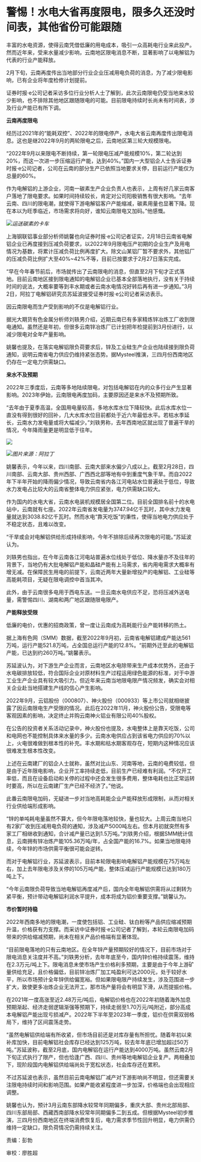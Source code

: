 # 警惕！水电大省再度限电，限多久还没时间表，其他省份可能跟随

丰富的水电资源，使得云南凭借低廉的用电成本，吸引一众高耗电行业来此投产。然而近年来，受来水量减少影响，云南地区限电消息不断，显著影响了以电解铝为代表的行业产能释放。

2月下旬，云南再度传出当地部分行业企业压减用电负荷的消息，为了减少限电影响，已有企业将年度检修计划提前。

证券时报·e公司记者采访多位行业分析人士了解到，此次云南限电仍受当地来水较少影响，也不排除其他地区跟随限电的可能。目前限电持续时长尚未有时间表，涉及行业产能已有所下调。

**云南再度限电**

经历过2021年的“能耗双控”、2022年的限电停产，水电大省云南再度传出限电消息。这也是继2022年9月的两轮限电之后，云南地区第三轮大规模限电。

“2022年9月以来限电不断持续，第一轮限电压减产能规模10%，第二轮达到20%，而这一次进一步压缩运行产能，达到40%。”国内一大型铝企人士告诉证券时报·e公司记者，公司在云南的部分生产已依照当地要求关停，目前运行产能仅为总量的60%。

作为电解铝的上游企业，河南一碳素生产企业负责人也表示，上周有好几家云南客户落地了限电要求。如果时间持续较长，肯定对公司阳极销售有很大影响。“去年云南、四川的限电潮，就使得下游电解铝客户产能缩减，碳素用量也显著下降。现在本以为旺季临近，市场需求将向好，谁知云南限电又加码。”他感慨。

![](https://inews.gtimg.com/newsapp_bt/0/15706802618/1000)_运送碳素的卡车_

上海钢联铝事业部分析师姚馨也向证券时报·e公司记者证实，2月18日云南省电解铝企业已再度接到压减负荷要求，以2022年9月限电压产初期的企业生产及用电情况为基数，将累计压减负荷比例再度扩大。除文山某铝厂暂不要求外，其他铝厂的压减负荷比例扩大至40%~42%不等，目前已按要求于2月27日落实完成。

“早在今年春节前后，市场就传出了云南限电的消息，但直至2月下旬才正式落地。目前云南地区接到限电通知的电解铝企业已基本全部落地执行，没有关于持续时间的说法，大概率要等到丰水期或者云南水电情况好转后再有进一步通知。”3月2日，阿拉丁电解铝研究员苏延波接受证券时报·e公司记者采访表示。

因云南限电而生产受到影响的不仅是电解铝行业。

据光大期货有色金属分析师刘轶男介绍，近期云南已有多家精炼锌冶炼工厂收到限电通知。虽然还是年初，但很多云南锌冶炼厂已计划把年检提前到3月份进行，以减少限电对全年产量影响。

姚馨也提及，在落实电解铝限负荷要求后，锌及工业硅生产企业也陆续接到限负荷通知，说明云南省电力供应仍维持紧张态势。据Mysteel推演，三四月份西南地区仍存在一定电力供需缺口。

**来水不及预期**

2022年三季度后，云南等多地陆续限电，对包括电解铝在内的众多行业产生显著影响。2023年伊始，云南限电再度加码，主要原因还是来水不及预期所致。

“去年由于夏季高温，全国用电量较高，多地水库水位下降较快。此后水库水位一直没有得到很好的回补，几大水库水位目前都处于近六年最低水平。若枯水季延长，云南水力发电量或将大幅减少。”刘轶男称，去年西南地区就出现了普遍干旱的情况，今年降雨量更是明显低于往年。

![](https://inews.gtimg.com/newsapp_bt/0/15706802717/1000)

![](https://inews.gtimg.com/newsapp_bt/0/15706802978/1000)_图片来源：阿拉丁_

姚馨表示，今年以来，四川南部、云南大部来水偏少八成以上。截至2月28日，四川南部、云南大部、贵州西部、广西西北部等地有中到重度气象干旱。而自2022年下半年开始的降雨偏少情况，导致云南省内各江河电站水位普遍处于低位，导致水力发电占比较大的云南省整体电力供应紧张，电力供需缺口较大。

作为国内的水电大省，云南水电装机规模居全国第二位。目前全国排名前十的水电站中，云南就有七座。2022年云南省发电量为3747.94亿千瓦时，其中水力发电量就达到3038.82亿千瓦时。然而水电“靠天吃饭”的秉性，使得当地电力供应处于不稳定状态，且难以改变。

“干旱或会对电解铝供给形成持续影响，今年不排除后续再次限电的可能。”苏延波认为。

刘轶男也指出，在今年云南各江河电站普遍水位线处于低位、降水量亦不及往年的背景下，当地仍有大批电解铝产能和晶硅产能有上马需求，省内用电需求大概率有增无减。在保障民生用电的前提下，云南近两年大量新增投产的电解铝、工业硅等高能耗项目，无疑在限电调控中首当其冲。

此外，由于云南很多电用于西电东送。一旦云南水电供应不足，恐将压减外送电量，需警惕四川、湖南和两广地区跟随限电限产。

**产能释放受限**

低廉的电价，优惠的招商政策，曾一度让云南成为高耗能行业产能转移的热土。

据上海有色网（SMM）数据，截至2022年9月初，云南省电解铝建成产能达561万吨，运行产能521.8万吨，占全国总运行产能的12.8%。“前期外迁至此的电解铝产能，已达到约260万吨。”姚馨表示。

苏延波认为，对下游生产企业而言，云南地区水电除带来生产成本优势外，还由于水电碳排放较低，符合国际企业对原材料生产过程运用绿色能源的标准，对于中游工业生产企业具有较大吸引力。但近年来云南当地限电限产情况频发，确实会对相关企业赴当地搭建生产线的信心产生影响。

2022年9月，云铝股份（000807）、神火股份（000933）等上市公司就相继披露了因云南限电生产受限的情况。此后在2022年11月，神火股份公告，受限电等客观因素的影响，决定终止并购云南神火铝业有限公司40%股权。

在公告的投资者关系活动记录中，神火股份也提及，水电整体上是靠天吃饭，公司和电网也不能控制具体来水量的多少。云南水电供应占到该省电力供应的70%以上，火电很难做到根本性的补充。丰水期和枯水期客观存在，短期内这种情况应该很难发生根本性改变。

上述在云南建厂的铝企人士就称，虽然对比山东、河南等地，云南的电费较低，但是由于近年限电影响，企业开工率持续走低，目前生产已经难有利润。“不仅开工率低，而且在设备启动和关停的过程中还会发生很多费用，整体电耗也比正常运转时要高，所以在云南建厂生产已经不经济了。”他说。

此番云南限电加码，无疑进一步对当地高耗能企业产能释放形成限制，从而对相关行业供给端形成影响。

“锌的单吨耗电量虽然不算大，但今年限电落地较快，量也较大。上周云南当地只有2家厂收到压减用电负荷的通知，涉及减产5000吨左右。但本月初就突然有多家工厂相继收到通知，合计减产量已达到1.5万吨。”刘轶男介绍，根据SMM统计信息，云南拥有锌冶炼产能105.36万吨/年，占全国产能的16.7%。如果当地限电持续，今年锌的市场供需平衡很可能会逆转。

而对于电解铝行业，苏延波表示，目前本轮限电影响电解铝产能规模在75万吨左右，加上去年限电涉及关停的105万吨产能，整体压减运行产能规模已达到180万吨上下。

“今年云南限负荷导致当地电解铝再度减产后，国内全年电解铝供需将从过剩转为紧平衡，预计带动电解铝利润水平提升，成本将成为铝价重要支撑。”姚馨认为。

**市价暂时持稳**

2022年西南多地的限电潮，一度使包括铝、工业硅、钛白粉等产品供应缩减预期升温，价格获有力支撑。而采访中证券时报·e公司记者了解到，本轮云南限电加码带来的供给缩减预期，尚未在相关产品价格端有显著体现。

“目前限电落地的只有云南地区。在全年锌产量预期较好的情况下，目前市场对于限电消息关注度并不高。”刘轶男分析，去年年底至今，国内锌价格持续震荡，维持在2.3万元/吨上下。限电消息未使市场产生价格利多预期，主要是由于今年上游矿量供给充足，且价格偏低，目前锌冶炼厂加工吨盈利可达2000元，处于较好水平，所以市场预计全年锌供给偏宽裕。但如果限电限产持续发生，涉及范围进一步扩大，致使更多冶炼企业无法开工，那市场产量将会有明显下滑，从而提振价格。

在2021年一度高涨至近2.48万元/吨后，电解铝价格也在2022年初随着海外加息预期渐起、经济走弱逻辑渐强等预期下，持续走弱至1.70万元/吨附近，部分高成本电解铝产能出现亏损减产。2022年下半年至2023年一季度，铝价在供需双弱格局下，维持了区间震荡走势。

“虽然电解铝供给端有所收紧，但市场目前还是对库存量有所担忧。随着年初以来补库加快，目前电解铝社会库存已经达到125万吨，较去年年底已增加超过50万吨。”苏延波称，截至2月底，国内电解铝在运行产能达到4000万吨。虽然云南2月下旬正式执行了限产，但也恰逢广西、四川、贵州等地电解铝企业复产。两相叠加下，现阶段国内电解铝供给端尚处于宽松状态，社会库存还在累积。

不过苏延波也表示，虽然目前云南电解铝厂减产对下游影响尚不明显，但还需要关注限电持续时间和影响范围。如果产能收紧程度进一步加深，价格端也会出现相应调整。

姚馨也认为，预计3月云南东部降水较常年同期偏多，重庆大部、贵州北部局部、四川东部局部、西藏西南部降水较常年同期偏多二到五成。但根据Mysteel初步推演，三四月份西南地区在终端消费恢复后，电力需求季节性回升明显，电力供需仍维持一定缺口，限负荷情况仍需持续关注。

责编：彭勃

审校：廖胜超

